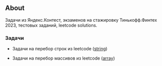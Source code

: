 ## About

Задачи из Яндекс.Контест, экзаменов на стажировку Тинькофф.Финтех 2023, тестовых заданий, leetcode solutions.

### Задачи

- Задачи на перебор строк из leetcode ([string](https://github.com/bogdanq/interview/blob/master/%D0%9F%D1%80%D0%B0%D0%BA%D1%82%D0%B8%D0%BA%D0%B0/%D1%80%D0%B0%D0%B1%D0%BE%D1%82%D0%B0_%D1%81%D0%BE_%D1%81%D1%82%D1%80%D0%BE%D0%BA%D0%B0%D0%BC%D0%B8.js))

- Задачи на перебор массивов из leetcode ([array](https://github.com/bogdanq/interview/blob/master/%D0%9F%D1%80%D0%B0%D0%BA%D1%82%D0%B8%D0%BA%D0%B0/%D1%80%D0%B0%D0%B1%D0%BE%D1%82%D0%B0_%D1%81_%D0%BC%D0%B0%D1%81%D1%81%D0%B8%D0%B2%D0%B0%D0%BC%D0%B8.js))
